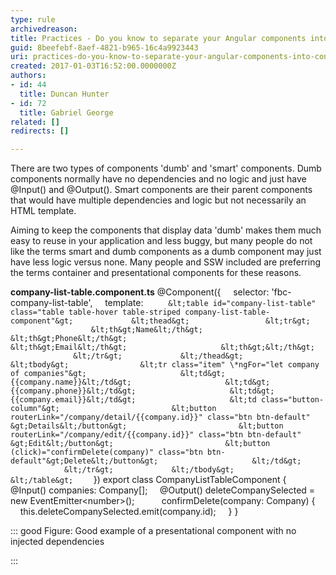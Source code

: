 ```yaml
---
type: rule
archivedreason: 
title: Practices - Do you know to separate your Angular components into container and presentational components?
guid: 8beefebf-8aef-4821-b965-16c4a9923443
uri: practices-do-you-know-to-separate-your-angular-components-into-container-and-presentational-components
created: 2017-01-03T16:52:00.0000000Z
authors:
- id: 44
  title: Duncan Hunter
- id: 72
  title: Gabriel George
related: []
redirects: []

---
```


There are two types of components 'dumb' and 'smart' components. Dumb components normally have no dependencies and no logic and just have @Input() and @Output(). Smart components are their parent components that would have multiple dependencies and logic but not necessarily an HTML template.

<!--endintro-->

Aiming to keep the components that display data 'dumb' makes them much easy to reuse in your application and less buggy, but many people do not like the terms smart and dumb components as a dumb component may just have less logic versus none. Many people and SSW included are preferring the terms container and presentational components for these reasons.

**company-list-table.component.ts** 
@Component({
    selector: 'fbc-company-list-table',
    template: `
     &lt;table id="company-list-table" class="table table-hover table-striped company-list-table-component"&gt;
            &lt;thead&gt;
                &lt;tr&gt;
                    &lt;th&gt;Name&lt;/th&gt;
                    &lt;th&gt;Phone&lt;/th&gt;
                    &lt;th&gt;Email&lt;/th&gt;
                    &lt;th&gt;&lt;/th&gt;
                &lt;/tr&gt;
            &lt;/thead&gt;
            &lt;tbody&gt;
               &lt;tr class="item" \*ngFor="let company of companies"&gt;
                    &lt;td&gt;{{company.name}}&lt;/td&gt;
                    &lt;td&gt;{{company.phone}}&lt;/td&gt;
                    &lt;td&gt;{{company.email}}&lt;/td&gt;
                    &lt;td class="button-column"&gt;
                        &lt;button routerLink="/company/detail/{{company.id}}" class="btn btn-default" &gt;Details&lt;/button&gt;
                        &lt;button routerLink="/company/edit/{{company.id}}" class="btn btn-default" &gt;Edit&lt;/button&gt;
                        &lt;button (click)="confirmDelete(company)" class="btn btn-default"&gt;Delete&lt;/button&gt;
                    &lt;/td&gt;
                &lt;/tr&gt;
            &lt;/tbody&gt;
        &lt;/table&gt;
    `
})
export class CompanyListTableComponent {
    @Input() companies: Company[];
    @Output() deleteCompanySelected = new EventEmitter&lt;number&gt;();
     
    confirmDelete(company: Company) {
        this.deleteCompanySelected.emit(company.id);
    }
}


::: good
Figure: Good example of a presentational component with no injected dependencies

:::
